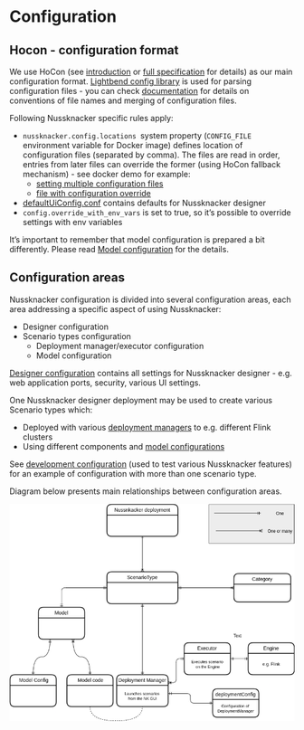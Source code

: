 # Configuration 


## Hocon - configuration format

We use HoCon (see [introduction](https://github.com/lightbend/config#using-hocon-the-json-superset) or [full specification](https://github.com/lightbend/config/blob/master/HOCON.md) for details) as our main configuration format. [Lightbend config library](https://github.com/lightbend/config/tree/master) is used for parsing configuration files - you can check [documentation](https://github.com/lightbend/config#standard-behavior) for details on conventions of file names and merging of configuration files. 

Following Nussknacker specific rules apply:

* `nussknacker.config.locations `system property (`CONFIG_FILE `environment variable for Docker image) defines location of configuration files (separated by comma). The files are read in order, entries from later files can override the former (using HoCon fallback mechanism) - see docker demo for example:
    * [setting multiple configuration files](https://github.com/TouK/nussknacker-quickstart/blob/main/docker-compose.yml#L12)
    * [file with configuration override](https://github.com/TouK/nussknacker-quickstart/blob/main/nussknacker/nussknacker.conf)
* [defaultUiConfig.conf](https://github.com/TouK/nussknacker/blob/staging/ui/server/src/main/resources/defaultUiConfig.conf) contains defaults for Nussknacker designer
* `config.override_with_env_vars` is set to true, so it’s possible to override settings with env variables

It’s important to remember that model configuration is prepared a bit differently. Please read [Model configuration](ModelConfiguration.md) for the details. 


## Configuration areas

Nussknacker configuration is divided into several configuration areas, each area addressing a specific aspect of using Nussknacker:

* Designer configuration
* Scenario types configuration
    * Deployment manager/executor configuration
    * Model configuration

[Designer configuration](DesignerConfiguration.md)  contains all settings for Nussknacker designer - e.g. web application ports, security, various UI settings. 

One Nussknacker designer deployment may be used to create various Scenario types which:
                          
* Deployed with various [deployment managers](DeploymentManagerConfiguration.md)  to e.g. different Flink clusters 
* Using different components and [model configurations](ModelConfiguration.md) 

See [development configuration](https://github.com/TouK/nussknacker/blob/staging/nussknacker-dist/src/universal/conf/dev-application.conf#L33) (used to test various Nussknacker features) for an example of configuration with more than one scenario type.

Diagram below presents main relationships between configuration areas.

![Configuration areas](img/configuration_areas.png "configuration areas")

